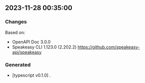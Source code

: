 

## 2023-11-28 00:35:00
### Changes
Based on:
- OpenAPI Doc 3.0.0 
- Speakeasy CLI 1.123.0 (2.202.2) https://github.com/speakeasy-api/speakeasy
### Generated
- [typescript v0.1.0] .